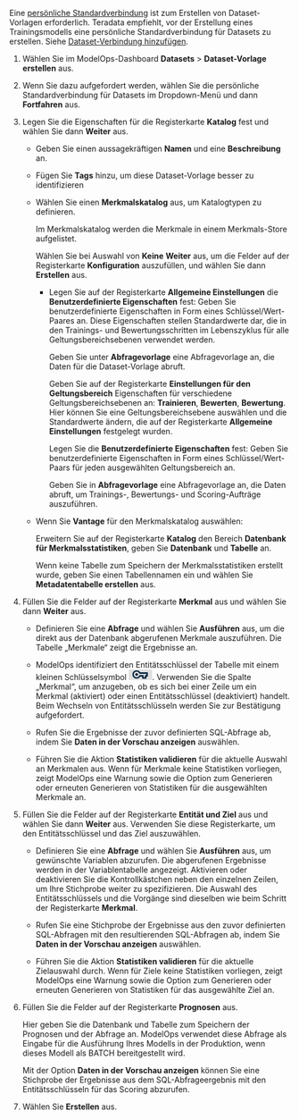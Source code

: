 Eine [persönliche Standardverbindung](wkm1725389190945.md) ist zum Erstellen von Dataset-Vorlagen erforderlich. Teradata empfiehlt, vor der Erstellung eines Trainingsmodells eine persönliche Standardverbindung für Datasets zu erstellen. Siehe [Dataset-Verbindung hinzufügen](vpe1725389258480.md).

1.  Wählen Sie im ModelOps-Dashboard **Datasets** \> **Dataset-Vorlage erstellen** aus.

2.  Wenn Sie dazu aufgefordert werden, wählen Sie die persönliche Standardverbindung für Datasets im Dropdown-Menü und dann **Fortfahren** aus.

3.  Legen Sie die Eigenschaften für die Registerkarte **Katalog** fest und wählen Sie dann **Weiter** aus.

    -   Geben Sie einen aussagekräftigen **Namen** und eine **Beschreibung** an.

    -   Fügen Sie **Tags** hinzu, um diese Dataset-Vorlage besser zu identifizieren

    -   Wählen Sie einen **Merkmalskatalog** aus, um Katalogtypen zu definieren.

        Im Merkmalskatalog werden die Merkmale in einem Merkmals-Store aufgelistet.

        Wählen Sie bei Auswahl von **Keine** **Weiter** aus, um die Felder auf der Registerkarte **Konfiguration** auszufüllen, und wählen Sie dann **Erstellen** aus.

        -   Legen Sie auf der Registerkarte **Allgemeine Einstellungen** die **Benutzerdefinierte Eigenschaften** fest: Geben Sie benutzerdefinierte Eigenschaften in Form eines Schlüssel/Wert-Paares an. Diese Eigenschaften stellen Standardwerte dar, die in den Trainings- und Bewertungsschritten im Lebenszyklus für alle Geltungsbereichsebenen verwendet werden.

            Geben Sie unter **Abfragevorlage** eine Abfragevorlage an, die Daten für die Dataset-Vorlage abruft.

            Geben Sie auf der Registerkarte **Einstellungen für den Geltungsbereich** Eigenschaften für verschiedene Geltungsbereichsebenen an: **Trainieren**, **Bewerten**, **Bewertung**. Hier können Sie eine Geltungsbereichsebene auswählen und die Standardwerte ändern, die auf der Registerkarte **Allgemeine Einstellungen** festgelegt wurden.

            Legen Sie die **Benutzerdefinierte Eigenschaften** fest: Geben Sie benutzerdefinierte Eigenschaften in Form eines Schlüssel/Wert-Paars für jeden ausgewählten Geltungsbereich an.

            Geben Sie in **Abfragevorlage** eine Abfragevorlage an, die Daten abruft, um Trainings-, Bewertungs- und Scoring-Aufträge auszuführen.

    -   Wenn Sie **Vantage** für den Merkmalskatalog auswählen:

        Erweitern Sie auf der Registerkarte **Katalog** den Bereich **Datenbank für Merkmalsstatistiken**, geben Sie **Datenbank** und **Tabelle** an.

        Wenn keine Tabelle zum Speichern der Merkmalsstatistiken erstellt wurde, geben Sie einen Tabellennamen ein und wählen Sie **Metadatentabelle erstellen** aus.

4.  Füllen Sie die Felder auf der Registerkarte **Merkmal** aus und wählen Sie dann **Weiter** aus.

    -   Definieren Sie eine **Abfrage** und wählen Sie **Ausführen** aus, um die direkt aus der Datenbank abgerufenen Merkmale auszuführen. Die Tabelle „Merkmale“ zeigt die Ergebnisse an.

    -   ModelOps identifiziert den Entitätsschlüssel der Tabelle mit einem kleinen Schlüsselsymbol ![entity key icon](Images/bqp1743454094214.png). Verwenden Sie die Spalte „Merkmal“, um anzugeben, ob es sich bei einer Zeile um ein Merkmal (aktiviert) oder einen Entitätsschlüssel (deaktiviert) handelt. Beim Wechseln von Entitätsschlüsseln werden Sie zur Bestätigung aufgefordert.

    -   Rufen Sie die Ergebnisse der zuvor definierten SQL-Abfrage ab, indem Sie **Daten in der Vorschau anzeigen** auswählen.

    -   Führen Sie die Aktion **Statistiken validieren** für die aktuelle Auswahl an Merkmalen aus. Wenn für Merkmale keine Statistiken vorliegen, zeigt ModelOps eine Warnung sowie die Option zum Generieren oder erneuten Generieren von Statistiken für die ausgewählten Merkmale an.

5.  Füllen Sie die Felder auf der Registerkarte **Entität und Ziel** aus und wählen Sie dann **Weiter** aus. Verwenden Sie diese Registerkarte, um den Entitätsschlüssel und das Ziel auszuwählen.

    -   Definieren Sie eine **Abfrage** und wählen Sie **Ausführen** aus, um gewünschte Variablen abzurufen. Die abgerufenen Ergebnisse werden in der Variablentabelle angezeigt. Aktivieren oder deaktivieren Sie die Kontrollkästchen neben den einzelnen Zeilen, um Ihre Stichprobe weiter zu spezifizieren. Die Auswahl des Entitätsschlüssels und die Vorgänge sind dieselben wie beim Schritt der Registerkarte **Merkmal**.

    -   Rufen Sie eine Stichprobe der Ergebnisse aus den zuvor definierten SQL-Abfragen mit den resultierenden SQL-Abfragen ab, indem Sie **Daten in der Vorschau anzeigen** auswählen.

    -   Führen Sie die Aktion **Statistiken validieren** für die aktuelle Zielauswahl durch. Wenn für Ziele keine Statistiken vorliegen, zeigt ModelOps eine Warnung sowie die Option zum Generieren oder erneuten Generieren von Statistiken für das ausgewählte Ziel an.

6.  Füllen Sie die Felder auf der Registerkarte **Prognosen** aus.

    Hier geben Sie die Datenbank und Tabelle zum Speichern der Prognosen und der Abfrage an. ModelOps verwendet diese Abfrage als Eingabe für die Ausführung Ihres Modells in der Produktion, wenn dieses Modell als BATCH bereitgestellt wird.

    Mit der Option **Daten in der Vorschau anzeigen** können Sie eine Stichprobe der Ergebnisse aus dem SQL-Abfrageergebnis mit den Entitätsschlüsseln für das Scoring abzurufen.

7.  Wählen Sie **Erstellen** aus.
